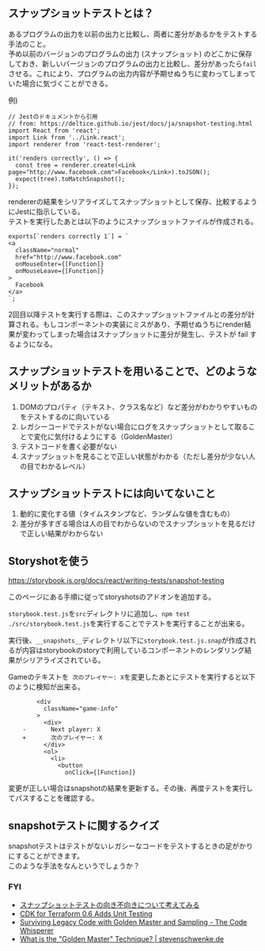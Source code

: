 ## スナップショットテストとは？
あるプログラムの出力を以前の出力と比較し、両者に差分があるかをテストする手法のこと。  
予め以前のバージョンのプログラムの出力 (スナップショット) のどこかに保存しておき、新しいバージョンのプログラムの出力と比較し、差分があったら`fail`させる。これにより、プログラムの出力内容が予期せぬうちに変わってしまっていた場合に気づくことができる。

例)

```
// Jestのドキュメントから引用
// from: https://deltice.github.io/jest/docs/ja/snapshot-testing.html
import React from 'react';
import Link from '../Link.react';
import renderer from 'react-test-renderer';

it('renders correctly', () => {
  const tree = renderer.create(<Link page="http://www.facebook.com">Facebook</Link>).toJSON();
  expect(tree).toMatchSnapshot();
});
```

rendererの結果をシリアライズしてスナップショットとして保存、比較するようにJestに指示している。  
テストを実行したあとは以下のようにスナップショットファイルが作成される。

```
exports[`renders correctly 1`] = `
<a
  className="normal"
  href="http://www.facebook.com"
  onMouseEnter={[Function]}
  onMouseLeave={[Function]}
>
  Facebook
</a>
`;
```

2回目以降テストを実行する際は、このスナップショットファイルとの差分が計算される。もし<Link>コンポーネントの実装にミスがあり、予期せぬうちにrender結果が変わってしまった場合はスナップショットに差分が発生し、テストが fail するようになる。


## スナップショットテストを用いることで、どのようなメリットがあるか

1. DOMのプロパティ（テキスト、クラス名など）など差分がわかりやすいものをテストするのに向いている
2. レガシーコードでテストがない場合にログをスナップショットとして取ることで変化に気付けるようにする（GoldenMaster）
3. テストコードを書く必要がない
4. スナップショットを見ることで正しい状態がわかる（ただし差分が少ない人の目でわかるレベル）

## スナップショットテストには向いてないこと

1. 動的に変化する値（タイムスタンプなど、ランダムな値を含むもの）
2. 差分が多すぎる場合は人の目でわからないのでスナップショットを見るだけで正しい結果がわからない


## Storyshotを使う

https://storybook.js.org/docs/react/writing-tests/snapshot-testing

このページにある手順に従ってstoryshotsのアドオンを追加する。

`storybook.test.js`を`src`ディレクトリに追加し、`npm test ./src/storybook.test.js`を実行することでテストを実行することが出来る。

実行後、`__snapshots__`ディレクトリ以下に`storybook.test.js.snap`が作成されるが内容はstorybookのstoryで利用しているコンポーネントのレンダリング結果がシリアライズされている。

Gameのテキストを` 次のプレイヤー: X`を変更したあとにテストを実行すると以下のように検知が出来る。

```
        <div
          className="game-info"
        >
          <div>
    -       Next player: X
    +       次のプレイヤー: X
          </div>
          <ol>
            <li>
              <button
                onClick={[Function]}
```

変更が正しい場合はsnapshotの結果を更新する。その後、再度テストを実行してパスすることを確認する。

## snapshotテストに関するクイズ

snapshotテストはテストがないレガシーなコードをテストするときの足がかりにすることができます。  
このような手法をなんというでしょうか？




### FYI
- [スナップショットテストの向き不向きについて考えてみる](https://www.mizdra.net/entry/2021/02/04/003728)
- [CDK for Terraform 0.6 Adds Unit Testing](https://www.hashicorp.com/blog/cdk-for-terraform-0-6-adds-unit-testing)
- [Surviving Legacy Code with Golden Master and Sampling - The Code Whisperer](https://blog.thecodewhisperer.com/permalink/surviving-legacy-code-with-golden-master-and-sampling)
- [What is the "Golden Master" Technique? | stevenschwenke.de](https://stevenschwenke.de/whatIsTheGoldenMasterTechnique)